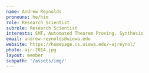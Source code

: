 ```yaml
---
name: Andrew Reynolds
pronouns: he/him
role: Research Scientist
subrole: Research Scientist
interests: SMT, Automated Theorem Proving, Synthesis
email: andrew-reynolds@uiowa.edu
website: https://homepage.cs.uiowa.edu/~ajreynol/
photo: ajr-2014.jpg
layout: member
subpath: '/assets/img/'
---
```

<!-- Write anything else here and it will be printed. -->
